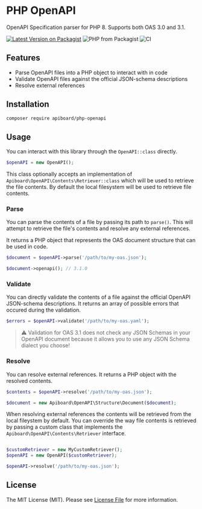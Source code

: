 # PHP OpenAPI

OpenAPI Specification parser for PHP 8. Supports both OAS 3.0 and 3.1.

[![Latest Version on Packagist](https://img.shields.io/packagist/vpre/apiboard/php-openapi.svg?style=flat-square)](https://packagist.org/packages/beblife/schema-validation-laravel)
![PHP from Packagist](https://img.shields.io/packagist/php-v/apiboard/php-openapi?style=flat-square)
![CI](https://github.com/apiboard/php-openapi/workflows/CI/badge.svg?style=flat-square)

## Features

- Parse OpenAPI files into a PHP object to interact with in code
- Validate OpenAPI files against the official JSON-schema descriptions
- Resolve external references

## Installation

```bash
composer require apiboard/php-openapi
```

## Usage

You can interact with this library through the `OpenAPI::class` directly.

```php
$openAPI = new OpenAPI();
```
This class optionally accepts an implementation of `Apiboard\OpenAPI\Contents\Retriever::class` which will be used to retrieve the file contents. By default the local filesystem will be used to retrieve file contents.

### Parse

You can parse the contents of a file by passing its path to `parse()`. This will attempt to retrieve the file's contents and resolve any external references.

It returns a PHP object that represents the OAS document structure that can be used in code.
```php
$document = $openAPI->parse('/path/to/my-oas.json');

$document->openapi(); // 3.1.0
```

### Validate
You can directly validate the contents of a file against the official OpenAPI JSON-schema descriptions. It returns an array of possible errors that occured during the validation.

```php
$errors = $openAPI->validate('/path/to/my-oas.yaml');
```

> ⚠️ Validation for OAS 3.1 does not check any JSON Schemas in your OpenAPI document because it allows you to use any JSON Schema dialect you choose!

### Resolve

You can resolve external references. It returns a PHP object with the resolved contents.

```php
$contents = $openAPI->resolve('/path/to/my-oas.json');

$document = new Apiboard\OpenAPI\Structure\Document($document);
```
When resolving external references the contents will be retrieved from the local fileystem by default. You can override the way file contents is retrieved by passing a custom class that implements the `Apiboard\OpenAPI\Contents\Retriever` interface.

```php

$customRetriever = new MyCustomRetriever();
$openAPI = new OpenAPI($customRetriever);

$openAPI->resolve('/path/to/my-oas.json');
```

## License

The MIT License (MIT). Please see [License File](LICENSE) for more information.
